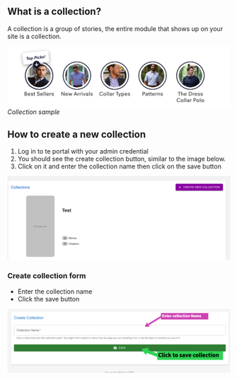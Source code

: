 ## What is a collection?
A collection is a group of stories, the entire module that shows up on your site is a collection.

![logo](_images/collection.png)
    *Collection sample*

## How to create a new collection
1. Log in to te portal with your admin credential
2. You should see the create collection button, similar to the image below.
3. Click on it and enter the collection name then click on the save button

![logo](_images/create-collection.png)



### Create collection form
- Enter the collection name
- Click the save button

![logo](_images/create-collection-form.png)